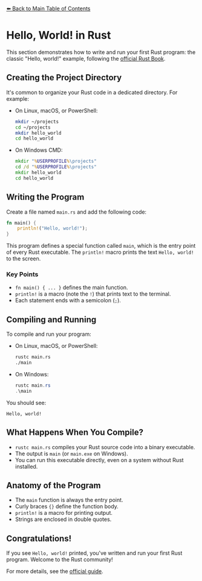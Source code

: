 [⬅️ Back to Main Table of Contents](../README.md)

# Hello, World! in Rust

This section demonstrates how to write and run your first Rust program: the classic "Hello, world!" example, following the [official Rust Book](https://doc.rust-lang.org/book/ch01-02-hello-world.html).

## Creating the Project Directory

It's common to organize your Rust code in a dedicated directory. For example:

- On Linux, macOS, or PowerShell:
  ```sh
  mkdir ~/projects
  cd ~/projects
  mkdir hello_world
  cd hello_world
  ```
- On Windows CMD:
  ```cmd
  mkdir "%USERPROFILE%\projects"
  cd /d "%USERPROFILE%\projects"
  mkdir hello_world
  cd hello_world
  ```

## Writing the Program

Create a file named `main.rs` and add the following code:

```rust
fn main() {
    println!("Hello, world!");
}
```

This program defines a special function called `main`, which is the entry point of every Rust executable. The `println!` macro prints the text `Hello, world!` to the screen.

### Key Points
- `fn main() { ... }` defines the main function.
- `println!` is a macro (note the `!`) that prints text to the terminal.
- Each statement ends with a semicolon (`;`).

## Compiling and Running

To compile and run your program:

- On Linux, macOS, or PowerShell:
  ```sh
  rustc main.rs
  ./main
  ```
- On Windows:
  ```powershell
  rustc main.rs
  .\main
  ```

You should see:
```
Hello, world!
```

## What Happens When You Compile?
- `rustc main.rs` compiles your Rust source code into a binary executable.
- The output is `main` (or `main.exe` on Windows).
- You can run this executable directly, even on a system without Rust installed.

## Anatomy of the Program
- The `main` function is always the entry point.
- Curly braces `{}` define the function body.
- `println!` is a macro for printing output.
- Strings are enclosed in double quotes.

## Congratulations!
If you see `Hello, world!` printed, you've written and run your first Rust program. Welcome to the Rust community!

For more details, see the [official guide](https://doc.rust-lang.org/book/ch01-02-hello-world.html).
